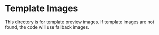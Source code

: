 
# Template Images
This directory is for template preview images. 
If template images are not found, the code will use fallback images.
